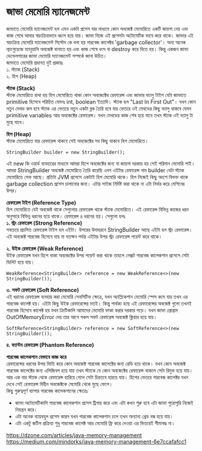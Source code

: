 # জাভা মেমোরি ম্যানেজমেন্ট          
জাভাতে মেমোরি ম্যানেজমেন্ট হল এমন একটা প্রসেস যার মাধ্যমে কোন অবজেক্ট  মেমোরিতে একটি জায়গা নেয় এবং কাজ শেষে আবার স্বয়ংক্রিয়ভাবে ধ্বংস হয়ে যায়। জাভা নিজে এই প্রসেসটা অটোমেটিক ভাবে করে থাকে। জাভার এই স্বয়ংক্রিয় মেমোরি ম্যানেজমেন্ট সিস্টেম কে বলা হয়  গারবেজ কালেক্টর 'garbage collector'।  অন্য অনেক ল্যাংগুয়েজে ম্যানুয়ালি অবজেক্ট বানাতে হয় এবং কাজ শেষে ধংস বা destroy করে দিতে হয়। কিন্তু একজন জাভা ডেভেলপারের জাভা মেমোরি ম্যানেজমেন্ট সম্পর্কে জানা উচিত।  
জাভাতে মেমোরি প্রধানত দুই প্রকারঃ      
১. স্ট্যাক (Stack)    
২. হিপ (Heap)    

**স্ট্যাক (Stack)**       
স্ট্যাক মেমোরিতে রাখা হয় হিপ মেমোরিতে থাকা কোন অবজেক্টের রেফারেন্স এবং জাভার ভ্যালু টাইপ যেটা জাভাতে primitive হিসেবে পরিচিত যেমনঃ int, boolean ইত্যাদি। স্ট্যাক হল "Last In First Out"। যখন কোন নতুন মেথড কল হবে স্ট্যাক এর ভেতরে নতুন একটা ব্লক তৈরি হবে যার ভেতরে ওই মেথডের কিছু ভ্যালু থাকবে যেমন primitive variables আর অবজেক্টের রেফারেন্স। যখন মেথডের কাজ শেষ হয়ে যাবে তখন স্ট্যাক ওই ভ্যালু টা মুছে যাবে। 

**হিপ (Heap)**    
স্ট্যাক মেমোরিতে যার রেফারেন্স থাকবে সেই অবজেক্টের সব কিছু থাকবে হিপ মেমোরিতে।   
```
StringBuilder builder = new StringBuilder();
```              
এই new কি ওয়ার্ড ব্যবহারের মাধ্যমে আমরা হিপে অবজেক্টের জন্য যা জায়গা দরকার হয় সেই পরিমান মেমোরি পাই। আমরা StringBuilder অবজেক্ট মেমোরিতে তৈরি করেছি এবগ এইটার রেফারেন্স নাম builder যেটা স্ট্যাক মেমোরিতে সেভ আছে।  প্রতিটা JVM প্রসেসে একটাই হিপ মেমোরি থাকে। হিপ নিজেই কিছু অংশে বিভক্ত থাকে garbage collection প্রসেস চালানোর জন্য। এটার সাইজ নির্দিষ্ট করা থাকে না এটা নির্ভর করে মেশিনের উপর। 


**রেফারেন্স টাইপ (Reference Type)**   
হিপ মেমোরিতে যেই অবজেক্ট থাকে সেগুলোর রেফারেন্স থাকে স্ট্যাক মেমোরিতে। এই রেফারেন্স বিভিন্ন কাজের ধরন অনুসারে বিভিন্ন ধরনের হয়ে থাকে। রেফারেন্স ৪ ধরনের হয়। সেগুলো হলঃ         
**১. স্ট্রং রেফারেন্স (Strong Reference)**       
সবচেয়ে প্রচলিত রেফারেন্স টাইপ হল এইটা। উপরের উদাহরনে  StringBuilder আছে এইটা হল স্ট্রং রেফারেন্স। এই অবজেক্ট গারবেজ হিসেবে যায় না যতক্ষন পর্যন্ত এইটার উপর স্ট্রং রেফারেন্স পয়েন্ট করে থাকে।       

**২. উইক রেফারেন্স (Weak Reference)**      
উইক রেফারেন্স যখন হিপে থাকা অবজেক্টের উপর পয়েন্ট করা থাকে তাহলে নেক্সট গারবেজ কালেকশান প্রসেসে সেটা ডিলিট হয়ে যায়।       
```
WeakReference<StringBuilder> reference = new WeakReference<>(new StringBuilder());
```

**৩. সফট রেফারেন্স (Soft Reference)**      
এই ধরনের রেফারেন্স ব্যবহার করা মেমোরি সেনসিটিভ ক্ষেত্রে, যখন অ্যাপ্লিকেশান মেমোরি স্পেস কমে যায় তখন এর গারবেজ কালেক্ট হয়। এইটা কিছু উইক রেফারেন্সের মতই। কিন্তু পার্থক্য হছে এই রেফারেন্সের অবজেক্ট গুলো তখনই গারবেজ হিসেবে কালেক্ট হয় যখন ক্রিটিকালি আমাদের মেমোরি ফাকা করার দরকার পড়ে। যখন জাভা প্রোগ্রাম OutOfMemoryError দেয় তার আগে সকল সফট রেফারেন্স অবজেক্ট ক্লিয়ার হয়ে যায়।     
```
SoftReference<StringBuilder> reference = new SoftReference<>(new StringBuilder());
```

**৪. ফ্যান্টম রেফারেন্স (Phantom Reference)**    

**গারবেজ কালেকশান যেভাবে কাজ করে**       
রেফারেন্সের ধরনের উপর ভিত্তি করে কোন অবজেক্ট গারবেজ কালেক্টের জন্য রেডি হয়ে থাকে। যখন কোন অবজেক্ট গারবেজ কালেক্টের জন্য এলিজিবল হয়ে যায় তখন স্ট্যাকে যে কোন অবজেক্টের রেফারেন্স থাকলে সেটা রিমুভ হয়ে যায়। আর এক বার স্ট্যাক থেকে রেফারেন্স হারিয়ে গেলে সেটা চিরতবে হারয়ে যায়। হিপের ভেতরে গারবেজ কালেক্টর যখন দেখে সেই রেফারেন্স বিহীন অবজেক্টকে মেমোরি থেকে মুছে ফেলে।             
কিছু গুরুত্বপূর্ণ ব্যাপার গারবেজ কালেকশানের ক্ষেত্রেঃ      
* জাভা অটোমেটিকালি গারবেজ কালেকশান প্রসেস ট্রিগার করে এবং এটা কখন শুরু হবে এটা জাভা পুরোপুরি নিজেই নিয়ন্ত্রন করে।   
* এটা অনেক ব্যায়বহুল প্রসেস কারন যখন গারবেজ কালেকশান চলে তখন অন্যান্য থ্রেড বন্ধ হয়ে যায়।  
* এটা একটু জটিল প্রক্রিয়া শুধু গারবেজ কালেক্ট আর মেমোরি ফ্রি করে দেওয়া এর ভিতরেই সীমাবদ্ধ না। 


  


https://dzone.com/articles/java-memory-management      
https://medium.com/mindorks/java-memory-management-6e7ccafafcc1

